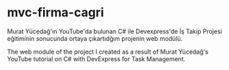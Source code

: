 # mvc-firma-cagri

Murat Yücedağ'ın YouTube'da bulunan C# ile Devexpress'de İş Takip Projesi eğitiminin sonucunda ortaya çıkartıdğım projenin web modülü.

The web module of the project I created as a result of Murat Yücedağ's YouTube tutorial on C# with DevExpress for Task Management.
